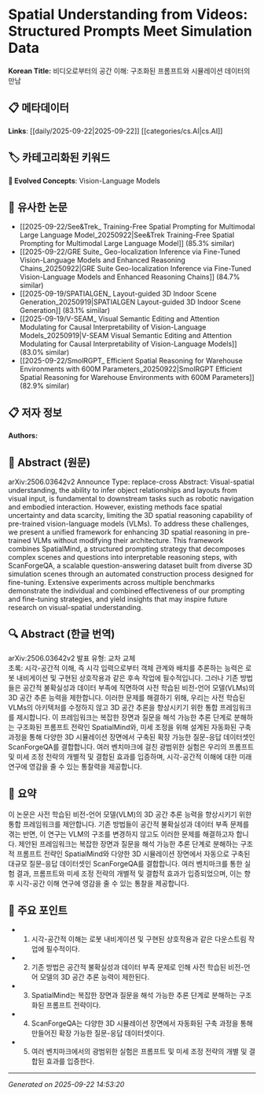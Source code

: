 # Spatial Understanding from Videos: Structured Prompts Meet Simulation Data

**Korean Title:** 비디오로부터의 공간 이해: 구조화된 프롬프트와 시뮬레이션 데이터의 만남

## 📋 메타데이터

**Links**: [[daily/2025-09-22|2025-09-22]] [[categories/cs.AI|cs.AI]]

## 🏷️ 카테고리화된 키워드
**🚀 Evolved Concepts**: Vision-Language Models

## 🔗 유사한 논문
- [[2025-09-22/See&Trek_ Training-Free Spatial Prompting for Multimodal Large Language Model_20250922|See&Trek Training-Free Spatial Prompting for Multimodal Large Language Model]] (85.3% similar)
- [[2025-09-22/GRE Suite_ Geo-localization Inference via Fine-Tuned Vision-Language Models and Enhanced Reasoning Chains_20250922|GRE Suite Geo-localization Inference via Fine-Tuned Vision-Language Models and Enhanced Reasoning Chains]] (84.7% similar)
- [[2025-09-19/SPATIALGEN_ Layout-guided 3D Indoor Scene Generation_20250919|SPATIALGEN Layout-guided 3D Indoor Scene Generation]] (83.1% similar)
- [[2025-09-19/V-SEAM_ Visual Semantic Editing and Attention Modulating for Causal Interpretability of Vision-Language Models_20250919|V-SEAM Visual Semantic Editing and Attention Modulating for Causal Interpretability of Vision-Language Models]] (83.0% similar)
- [[2025-09-22/SmolRGPT_ Efficient Spatial Reasoning for Warehouse Environments with 600M Parameters_20250922|SmolRGPT Efficient Spatial Reasoning for Warehouse Environments with 600M Parameters]] (82.9% similar)

## 📋 저자 정보

**Authors:** 

## 📄 Abstract (원문)

arXiv:2506.03642v2 Announce Type: replace-cross 
Abstract: Visual-spatial understanding, the ability to infer object relationships and layouts from visual input, is fundamental to downstream tasks such as robotic navigation and embodied interaction. However, existing methods face spatial uncertainty and data scarcity, limiting the 3D spatial reasoning capability of pre-trained vision-language models (VLMs). To address these challenges, we present a unified framework for enhancing 3D spatial reasoning in pre-trained VLMs without modifying their architecture. This framework combines SpatialMind, a structured prompting strategy that decomposes complex scenes and questions into interpretable reasoning steps, with ScanForgeQA, a scalable question-answering dataset built from diverse 3D simulation scenes through an automated construction process designed for fine-tuning. Extensive experiments across multiple benchmarks demonstrate the individual and combined effectiveness of our prompting and fine-tuning strategies, and yield insights that may inspire future research on visual-spatial understanding.

## 🔍 Abstract (한글 번역)

arXiv:2506.03642v2 발표 유형: 교차 교체  
초록: 시각-공간적 이해, 즉 시각 입력으로부터 객체 관계와 배치를 추론하는 능력은 로봇 내비게이션 및 구현된 상호작용과 같은 후속 작업에 필수적입니다. 그러나 기존 방법들은 공간적 불확실성과 데이터 부족에 직면하여 사전 학습된 비전-언어 모델(VLMs)의 3D 공간 추론 능력을 제한합니다. 이러한 문제를 해결하기 위해, 우리는 사전 학습된 VLMs의 아키텍처를 수정하지 않고 3D 공간 추론을 향상시키기 위한 통합 프레임워크를 제시합니다. 이 프레임워크는 복잡한 장면과 질문을 해석 가능한 추론 단계로 분해하는 구조화된 프롬프트 전략인 SpatialMind와, 미세 조정을 위해 설계된 자동화된 구축 과정을 통해 다양한 3D 시뮬레이션 장면에서 구축된 확장 가능한 질문-응답 데이터셋인 ScanForgeQA를 결합합니다. 여러 벤치마크에 걸친 광범위한 실험은 우리의 프롬프트 및 미세 조정 전략의 개별적 및 결합된 효과를 입증하며, 시각-공간적 이해에 대한 미래 연구에 영감을 줄 수 있는 통찰력을 제공합니다.

## 📝 요약

이 논문은 사전 학습된 비전-언어 모델(VLM)의 3D 공간 추론 능력을 향상시키기 위한 통합 프레임워크를 제안합니다. 기존 방법들이 공간적 불확실성과 데이터 부족 문제를 겪는 반면, 이 연구는 VLM의 구조를 변경하지 않고도 이러한 문제를 해결하고자 합니다. 제안된 프레임워크는 복잡한 장면과 질문을 해석 가능한 추론 단계로 분해하는 구조적 프롬프트 전략인 SpatialMind와 다양한 3D 시뮬레이션 장면에서 자동으로 구축된 대규모 질문-응답 데이터셋인 ScanForgeQA를 결합합니다. 여러 벤치마크를 통한 실험 결과, 프롬프트와 미세 조정 전략의 개별적 및 결합적 효과가 입증되었으며, 이는 향후 시각-공간 이해 연구에 영감을 줄 수 있는 통찰을 제공합니다.

## 🎯 주요 포인트

- 1. 시각-공간적 이해는 로봇 내비게이션 및 구현된 상호작용과 같은 다운스트림 작업에 필수적이다.

- 2. 기존 방법은 공간적 불확실성과 데이터 부족 문제로 인해 사전 학습된 비전-언어 모델의 3D 공간 추론 능력이 제한된다.

- 3. SpatialMind는 복잡한 장면과 질문을 해석 가능한 추론 단계로 분해하는 구조화된 프롬프트 전략이다.

- 4. ScanForgeQA는 다양한 3D 시뮬레이션 장면에서 자동화된 구축 과정을 통해 만들어진 확장 가능한 질문-응답 데이터셋이다.

- 5. 여러 벤치마크에서의 광범위한 실험은 프롬프트 및 미세 조정 전략의 개별 및 결합된 효과를 입증한다.

---

*Generated on 2025-09-22 14:53:20*